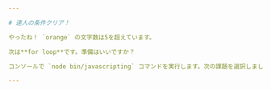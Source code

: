 ```yaml
---

# 達人の条件クリア！

やったね！ `orange` の文字数は5を超えています。

次は**for loop**です。準備はいいですか？

コンソールで `node bin/javascripting` コマンドを実行します。次の課題を選択しましょう。

---
```

